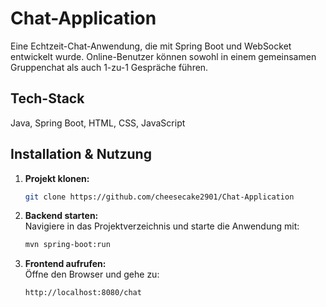 # Chat-Application
Eine Echtzeit-Chat-Anwendung, die mit Spring Boot und WebSocket entwickelt wurde. Online-Benutzer können sowohl in einem gemeinsamen Gruppenchat als auch 1-zu-1 Gespräche führen.

## Tech-Stack
Java, Spring Boot, HTML, CSS, JavaScript

## Installation & Nutzung
1. **Projekt klonen:**  
   ```bash
   git clone https://github.com/cheesecake2901/Chat-Application
   ```
2. **Backend starten:**  
   Navigiere in das Projektverzeichnis und starte die Anwendung mit:
   ```bash
   mvn spring-boot:run
   ```
3. **Frontend aufrufen:**  
   Öffne den Browser und gehe zu:
   ```
   http://localhost:8080/chat
   ```
